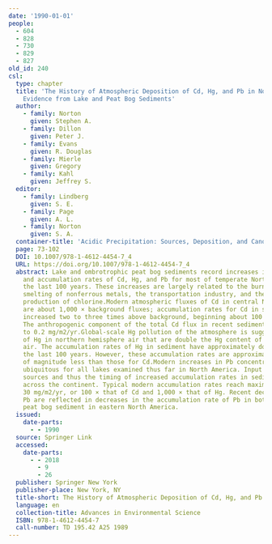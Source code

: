 ```yaml
---
date: '1990-01-01'
people:
  - 604
  - 828
  - 730
  - 829
  - 827
old_id: 240
csl:
  type: chapter
  title: 'The History of Atmospheric Deposition of Cd, Hg, and Pb in North America:
    Evidence from Lake and Peat Bog Sediments'
  author:
    - family: Norton
      given: Stephen A.
    - family: Dillon
      given: Peter J.
    - family: Evans
      given: R. Douglas
    - family: Mierle
      given: Gregory
    - family: Kahl
      given: Jeffrey S.
  editor:
    - family: Lindberg
      given: S. E.
    - family: Page
      given: A. L.
    - family: Norton
      given: S. A.
  container-title: 'Acidic Precipitation: Sources, Deposition, and Canopy Interactions'
  page: 73-102
  DOI: 10.1007/978-1-4612-4454-7_4
  URL: https://doi.org/10.1007/978-1-4612-4454-7_4
  abstract: Lake and ombrotrophic peat bog sediments record increases in the concentrations
    and accumulation rates of Cd, Hg, and Pb for most of temperate North America for
    the last 100 years. These increases are largely related to the burning of coal,
    smelting of nonferrous metals, the transportation industry, and the industrial
    production of chlorine.Modern atmospheric fluxes of Cd in central North America
    are about 1,000 × background fluxes; accumulation rates for Cd in sediments have
    increased two to three times above background, beginning about 100 years ago.
    The anthropogenic component of the total Cd flux in recent sediment is about 0.1
    to 0.2 mg/m2/yr.Global-scale Hg pollution of the atmosphere is suggested by concentrations
    of Hg in northern hemisphere air that are double the Hg content of southern hemisphere
    air. The accumulation rates of Hg in sediment have approximately doubled over
    the last 100 years. However, these accumulation rates are approximately an order
    of magnitude less than those for Cd.Modern increases in Pb concentrations are
    ubiquitous for all lakes examined thus far in North America. Input is from multiple
    sources and thus the timing of increased accumulation rates in sediment varies
    across the continent. Typical modern accumulation rates reach maxima of 20 to
    30 mg/m2/yr, or 100 × that of Cd and 1,000 × that of Hg. Recent decreases in atmospheric
    Pb are reflected in decreases in the accumulation rate of Pb in both lake and
    peat bog sediment in eastern North America.
  issued:
    date-parts:
      - - 1990
  source: Springer Link
  accessed:
    date-parts:
      - - 2018
        - 9
        - 26
  publisher: Springer New York
  publisher-place: New York, NY
  title-short: The History of Atmospheric Deposition of Cd, Hg, and Pb in North America
  language: en
  collection-title: Advances in Environmental Science
  ISBN: 978-1-4612-4454-7
  call-number: TD 195.42 A25 1989
---
```

